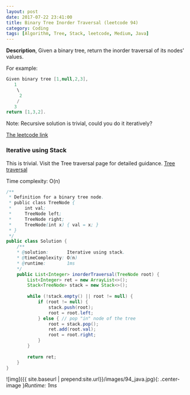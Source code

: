 ```yaml
---
layout: post
date: 2017-07-22 23:41:00
title: Binary Tree Inorder Traversal (leetcode 94)
category: Coding
tags: [Algorithm, Tree, Stack, leetcode, Medium, Java]
---
```


**Description**,
Given a binary tree, return the inorder traversal of its nodes' values.

For example:
```java
Given binary tree [1,null,2,3],
   1
    \
     2
    /
   3
return [1,3,2].
```

Note: Recursive solution is trivial, could you do it iteratively?

[The leetcode link](https://leetcode.com/problems/binary-tree-inorder-traversal/#/description)

### Iterative using Stack
This is trivial. Visit the Tree traversal page for detailed guidance.
[Tree traversal](https://en.wikipedia.org/wiki/Tree_traversal)

Time complexity: O(n)

```java
/**
 * Definition for a binary tree node.
 * public class TreeNode {
 *     int val;
 *     TreeNode left;
 *     TreeNode right;
 *     TreeNode(int x) { val = x; }
 * }
 */
public class Solution {
    /**
    * @solution:       Iterative using stack.
    * @timeComplexity: O(n)
    * @runtime:        1ms
    */
    public List<Integer> inorderTraversal(TreeNode root) {
        List<Integer> ret = new ArrayList<>();
        Stack<TreeNode> stack = new Stack<>();
        
        while (!stack.empty() || root != null) {
            if (root != null) {
                stack.push(root);
                root = root.left;
            } else { // pop "in" node of the tree
                root = stack.pop();
                ret.add(root.val);
                root = root.right;
            }
        }
        
        return ret;
    }
}
```

![img]({{ site.baseurl | prepend:site.url}}/images/94_java.jpg){: .center-image }*Runtime: 1ms*




